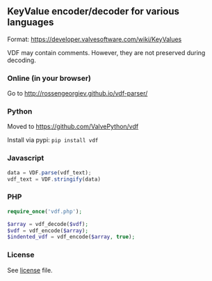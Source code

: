 ## KeyValue encoder/decoder for various languages

Format: https://developer.valvesoftware.com/wiki/KeyValues

VDF may contain comments. However, they are not preserved during decoding.

### Online (in your browser)

Go to http://rossengeorgiev.github.io/vdf-parser/

### Python

Moved to https://github.com/ValvePython/vdf

Install via pypi: `pip install vdf`

### Javascript

```javascript
data = VDF.parse(vdf_text);
vdf_text = VDF.stringify(data)
```

### PHP

```php
require_once('vdf.php');

$array = vdf_decode($vdf);
$vdf = vdf_encode($array);
$indented_vdf = vdf_encode($array, true);
```

### License

See [license](LICENSE) file.
